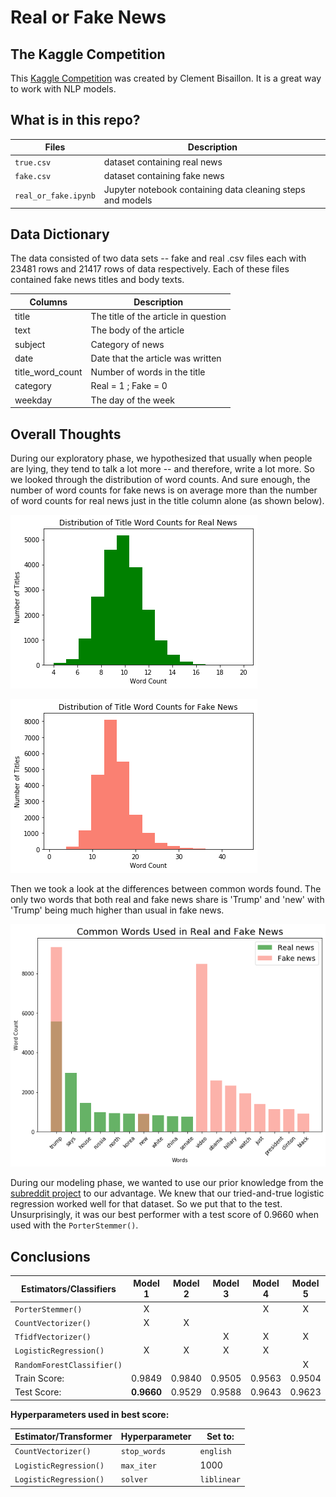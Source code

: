 # Real or Fake News

## The Kaggle Competition

This [Kaggle Competition](https://www.kaggle.com/clmentbisaillon/fake-and-real-news-dataset) was created by Clement Bisaillon.  It is a great way to work with NLP models.

## What is in this repo?

| Files | Description |
|-|-|
| `true.csv` | dataset containing real news |
| `fake.csv` | dataset containing fake news |
| `real_or_fake.ipynb` | Jupyter notebook containing data cleaning steps and models |

## Data Dictionary

The data consisted of two data sets -- fake and real .csv files each with 23481 rows and 21417 rows of data respectively.  Each of these files contained fake news titles and body texts.

| Columns | Description |
|-|-|
| title | The title of the article in question |
| text | The body of the article |
| subject| Category of news |
| date| Date that the article was written |
| title_word_count | Number of words in the title |
| category | Real = 1 ; Fake = 0 |
| weekday | The day of the week |

## Overall Thoughts

During our exploratory phase, we hypothesized that usually when people are lying, they tend to talk a lot more -- and therefore, write a lot more.  So we looked through the distribution of word counts.  And sure enough, the number of word counts for fake news is on average more than the number of word counts for real news just in the title column alone (as shown below).

![real](./assets/real.png)

![fake](./assets/fake.png)

Then we took a look at the differences between common words found.  The only two words that both real and fake news share is 'Trump' and 'new' with 'Trump' being much higher than usual in fake news.

![common](./assets/common.png)

During our modeling phase, we wanted to use our prior knowledge from the [subreddit project](https://github.com/jennyinc777/subreddit_nlp) to our advantage.  We knew that our tried-and-true logistic regression worked well for that dataset.  So we put that to the test.  Unsurprisingly, it was our best performer with a test score of 0.9660 when used with the `PorterStemmer()`.

## Conclusions

| Estimators/Classifiers | Model 1 | Model 2 | Model 3 | Model 4 | Model 5 |
|-|:-:|:-:|:-:|:-:|:-:|
| `PorterStemmer()` | X |  |  | X | X |
| `CountVectorizer()` | X | X |  |  |  |
| `TfidfVectorizer()` |  |  | X | X | X |
| `LogisticRegression()` | X | X | X | X |  |
| `RandomForestClassifier()` |  |  |  |  | X |
| Train Score: | 0.9849 | 0.9840 | 0.9505 | 0.9563 | 0.9504 |
| Test Score: | **0.9660** | 0.9529 | 0.9588 | 0.9643 | 0.9623 |

**Hyperparameters used in best score:**

| Estimator/Transformer | Hyperparameter | Set to: |
|-|-|-|
| `CountVectorizer()` | `stop_words` | `english` |
| `LogisticRegression()` | `max_iter` | 1000 |
| `LogisticRegression()` | `solver` | `liblinear` |
